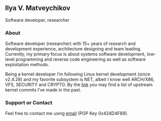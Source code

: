 ## Ilya V. Matveychikov

Software developer, researcher

### About

Software developer (researcher) with 15+ years of research and development experience, architecture designing and team leading. Currently, my primary focus is about systems software development, low-level programming and reverse code engineering as well as software exploitation methods.

Being a kernel developer I’m following Linux kernel development (since v2.4.28) and my favorite subsystem is NET, albeit I know well ARCH/X86, VFS, SECURITY and CRYPTO. By the [link](https://git.kernel.org/pub/scm/linux/kernel/git/torvalds/linux.git/log/?qt=author&q=matvejchikov) you may find a list of upstream kernel commits I’ve made in the past.

### Support or Contact

Feel free to contact me using [email](mailto:matvejchikov@gmail.com) (PGP Key 0x424D4F89).
